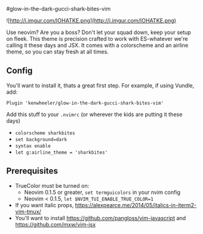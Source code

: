 #glow-in-the-dark-gucci-shark-bites-vim

![http://i.imgur.com/IOHATKE.png](http://i.imgur.com/IOHATKE.png)

Use neovim? Are you a boss? Don't let your squad down, keep your setup on fleek. This theme is precision crafted to work with ES-whatever we're calling it these days and JSX. It comes with a colorscheme and an airline theme, so you can stay fresh at all times.

## Config

You'll want to install it, thats a great first step. For example, if using Vundle, add:

`Plugin 'kenwheeler/glow-in-the-dark-gucci-shark-bites-vim'`

Add this stuff to your `.nvimrc` (or wherever the kids are putting it these days)

- `colorscheme sharkbites`
- `set background=dark`
- `syntax enable`
- `let g:airline_theme = 'sharkbites'`

## Prerequisites

- TrueColor must be turned on:
  - Neovim 0.1.5 or greater, `set termguicolors` in your nvim config
  - Neovim < 0.1.5, `let $NVIM_TUI_ENABLE_TRUE_COLOR=1`
- If you want italic props, https://alexpearce.me/2014/05/italics-in-iterm2-vim-tmux/
- You'll want to install https://github.com/pangloss/vim-javascript and https://github.com/mxw/vim-jsx
